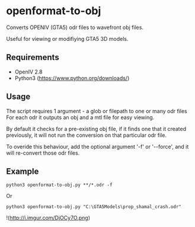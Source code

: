 # openformat-to-obj
Converts OPENIV (GTA5) odr files to wavefront obj files.

Useful for viewing or modifiying GTA5 3D models.

Requirements
--------------
- OpenIV 2.8
- Python3 (https://www.python.org/downloads/)

Usage
--------------
The script requires 1 argument - a glob or filepath to one or many odr files
For each odr it outputs an obj and a mtl file for easy viewing.

By default it checks for a pre-existing obj file, if it finds one that it created previously, it will not run the conversion on that particular odr file.

To overide this behaviour, add the optional argument '-f' or  '--force', and it will re-convert those odr files.

Example
--------------
    python3 openformat-to-obj.py **/*.odr -f

Or
    
    python3 openformat-to-obj.py "C:\GTA5Models\prop_shamal_crash.odr"

!(http://i.imgur.com/DjOCy7O.png)
